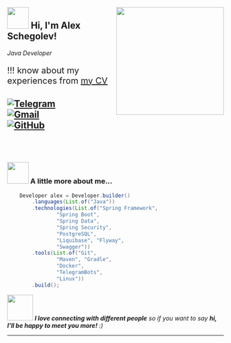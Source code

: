 <h2><img src="https://media.giphy.com/media/WUlplcMpOCEmTGBtBW/giphy.gif/tydpNxSnNEgLvDm11D/giphy.gif" width="50" alt="">
<img align='right' src="img/avatar.png" width="250" alt="">
Hi, I'm Alex Schegolev!</h2>
<p ><em>Java Developer</em></p>
<p style="font-size: 20px;">!!! know about my experiences from <a href="https://hh.ru/resume/d6c003aeff0d97d65e0039ed1f635378364f75">my CV</a></p>

[![Telegram](https://img.shields.io/badge/@AlexeySchegolev-blue?style=social&logo=telegram)](https://t.me/AlexeySchegolev)
</br>
[![Gmail](https://img.shields.io/badge/schegolevalex-blue?style=social&logo=gmail)](mailto:schegolevalex@gmail.com)
</br>
[![GitHub](https://img.shields.io/github/followers/schegolevalex?label=follow&style=social)](https://github.com/schegolevalex)
</br>
</br>
</br>
---

### <img src="https://media.giphy.com/media/VgCDAzcKvsR6OM0uWg/giphy.gif" width="50"> A little more about me...

```java
    Developer alex = Developer.builder()
        .languages(List.of("Java"))
        .technologies(List.of("Spring Framework",
                "Spring Boot",
                "Spring Data",
                "Spring Security",
                "PostgreSQL",
                "Liquibase", "Flyway",
                "Swagger"))
        .tools(List.of("Git",
                "Maven", "Gradle",
                "Docker",
                "TelegramBots",
                "Linux"))
        .build();
```

<img src="https://media.giphy.com/media/LnQjpWaON8nhr21vNW/giphy.gif" width="60" alt=""> <em><b>I love connecting with different people</b> so if you want to say <b>hi, I'll be happy to meet you more!</b> :)</em>

---